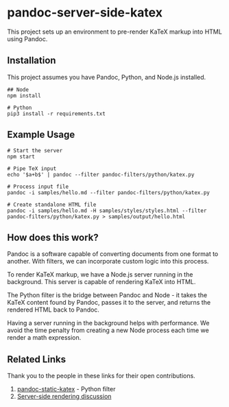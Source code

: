 # pandoc-server-side-katex

This project sets up an environment to pre-render KaTeX markup into HTML using Pandoc. 

## Installation

This project assumes you have Pandoc, Python, and Node.js installed.

```
## Node
npm install

# Python
pip3 install -r requirements.txt 
```

## Example Usage
```
# Start the server
npm start

# Pipe TeX input
echo '$a+b$' | pandoc --filter pandoc-filters/python/katex.py

# Process input file
pandoc -i samples/hello.md --filter pandoc-filters/python/katex.py

# Create standalone HTML file
pandoc -i samples/hello.md -H samples/styles/styles.html --filter pandoc-filters/python/katex.py > samples/output/hello.html
```

## How does this work?
Pandoc is a software capable of converting documents from one format to another. With filters, we can incorporate custom logic into this process.

To render KaTeX markup, we have a Node.js server running in the background. This server is capable of rendering KaTeX into HTML.

The Python filter is the bridge between Pandoc and Node - it takes the KaTeX content found by Pandoc, passes it to the server, and returns the rendered HTML back to Pandoc.

Having a server running in the background helps with performance. We avoid the time penalty from creating a new Node process each time we render a math expression.


## Related Links
Thank you to the people in these links for their open contributions.
1) [pandoc-static-katex](https://github.com/Zaharid/pandoc_static_katex) - Python filter
2) [Server-side rendering discussion](https://github.com/jgm/pandoc/issues/6651)